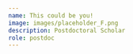 ```yaml
---
name: This could be you!
image: images/placeholder_F.png
description: Postdoctoral Scholar
role: postdoc
---
```

